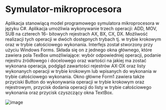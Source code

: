 # Symulator-mikroprocesora
Aplikacja stanowiącą model programowego symulatora mikroprocesora w języku C#. Aplikacja umożliwia wykonywanie trzech operacji: ADD, MOV, SUB na czterech 16- bitowych rejestrach AX, BX, CX, DX. Możliwość realizacji tych operacji w dwóch dostępnych trybach tj. w trybie krokowym oraz w trybie całościowego wykonania.
Interfejs został stworzony przy użyciu Windows Forms.
Składa się on z jednego okna głównego, które zawiera pola TexBox umożliwiające: wybór odpowiedniej operacji, podanie rejestru źródłowego i docelowego oraz wartości na jakiej ma zostać wykonana operacja, podgląd zawartości rejestrów AX-DX oraz listy wykonanych operacji w trybie krokowym lub wpisanych do wykonania w trybie całościowego wykonania.
Okno główne Form1 zawiera także przyciski Button do wykonywania operacji w trybie krokowym oraz rejestrowym, przycisk dodania operacji do listy w trybie całościowego wykonania oraz przycisk czyszczący okna TextBox.





![image](https://github.com/JuliaKordek/Symulator-mikroprocesora/assets/150183188/e01a2ca8-5a0d-4580-b2bc-ed1073cfdfe0)
